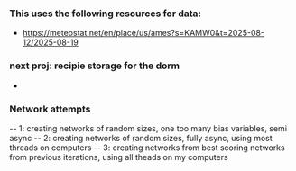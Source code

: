 
### This uses the following resources for data:
- https://meteostat.net/en/place/us/ames?s=KAMW0&t=2025-08-12/2025-08-19

### next proj: recipie storage for the dorm
- 




### Network attempts
-- 1: creating networks of random sizes, one too many bias variables, semi async
-- 2: creating networks of random sizes, fully async, using most threads on computers
-- 3: creating networks from best scoring networks from previous iterations, using all theads on my computers